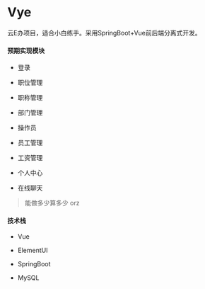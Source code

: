 # Vye

云E办项目，适合小白练手。采用SpringBoot+Vue前后端分离式开发。

#### 预期实现模块

- 登录

- 职位管理

- 职称管理

- 部门管理

- 操作员

- 员工管理

- 工资管理

- 个人中心

- 在线聊天

> 能做多少算多少 orz

#### 技术栈

- Vue

- ElementUI

- SpringBoot

- MySQL
